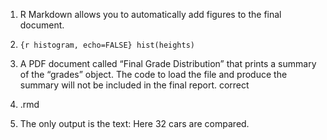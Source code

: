 1. R Markdown allows you to automatically add figures to the final document.

2. ```{r histogram, echo=FALSE} hist(heights) ```

3. A PDF document called “Final Grade Distribution” that prints a summary of the “grades” object. The code to load the file and produce the summary will not be included in the final report. correct

4. .rmd

5. The only output is the text: Here 32 cars are compared.
        
